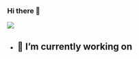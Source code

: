 ### Hi there 👋

<img align="center" src="https://github-readme-stats.vercel.app/api/top-langs/?username=amtbzh&layout=compact&theme=cobalt&hide_border=true" />

- 🔭 I’m currently working on 
  - 
